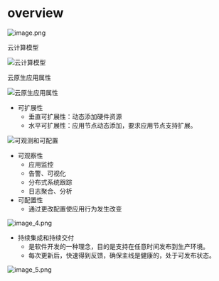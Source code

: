 # overview

![image.png](image.png)


云计算模型

![云计算模型](image_1.png)

云原生应用属性

![云原生应用属性](image_2.png)

- 可扩展性
  - 垂直可扩展性：动态添加硬件资源
  - 水平可扩展性：应用节点动态添加，要求应用节点支持扩展。

![可观测和可配置](image_3.png)

- 可观察性
  - 应用监控
  - 告警、可视化
  - 分布式系统跟踪
  - 日志聚合、分析
- 可配置性
  - 通过更改配置使应用行为发生改变

![image_4.png](image_4.png)


- 持续集成和持续交付
  - 是软件开发的一种理念，目的是支持在任意时间发布到生产环境。
  - 每次更新后，快速得到反馈，确保主线是健康的，处于可发布状态。

![image_5.png](image_5.png)
